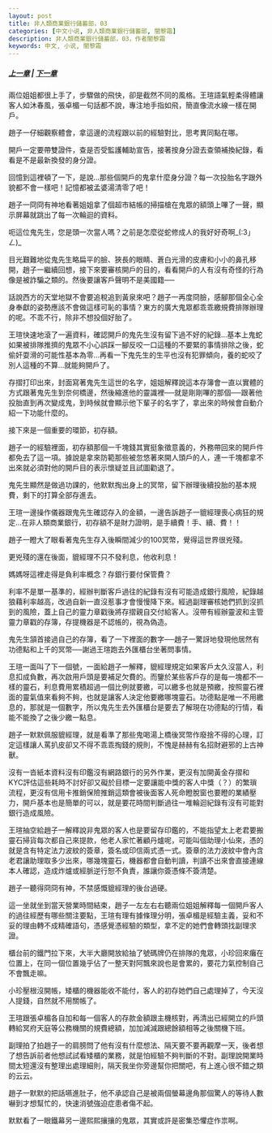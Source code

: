 ```yaml
---
layout: post
title: 非人類商業銀行儲蓄部，03
categories: [中文小说, 非人類商業銀行儲蓄部, 闇黎霜]
description: 非人類商業銀行儲蓄部，03，作者闇黎霜
keywords: 中文, 小说, 闇黎霜
---
```

##### [上一章](/../../2020/03/07/AnLiShuang-NonhumanBank-2/) | [下一章](/../../2020/03/07/AnLiShuang-NonhumanBank-4/) 

兩位姐姐都很上手了，步驟做的飛快，卻是截然不同的風格。王瑄語氣輕柔得體讓客人如沐春風，張卓楣一句話都不說，專注地手指如飛，簡直像流水線一樣在開戶。

趙子一仔細觀察體會，拿這邊的流程跟以前的經驗對比，思考異同點在哪。

開戶一定要帶雙證件，查是否受監護輔助宣告，接著按身分證去查領補換紀錄，看看是不是最新換發的身分證。

回憶到這裡頓了一下，是說…那些個開戶的鬼拿什麼身分證？每一次投胎名字跟外貌都不會一樣吧！記憶都被孟婆湯清零了吧！

趙子一冏冏有神地看著姐姐拿了個超市結帳的掃描槍在鬼眾的額頭上嗶了一聲，顯示屏幕就跳出了每一次輪迴的資料。

呃這位鬼先生，您是頭一次當人嗎？之前是怎麼從蛇修成人的我好好奇啊_(:3」ㄥ)_

目光艱難地從鬼先生略扁平的臉、狹長的眼睛、蒼白光滑的皮膚和小小的鼻孔移開，趙子一繼續回想，接下來要審核開戶的目的，看看開戶的人有沒有奇怪的行為像是被詐騙之類的。然後要讓客戶聲明不是美國籍──

話說西方的天堂地獄不會要追稅追到黃泉來吧？趙子一再度冏臉，感腳那個全心全身奉獻的姿勢應該不會做這樣可恥的事情？東方的廣大鬼眾都乖乖繳規費排隊辦理的呢。不乖不行，除非不想投個好胎了。

王瑄快速地滾了一遍資料，確認開戶的鬼先生沒有留下過不好的紀錄…基本上鬼蛇如果被排隊推擠的鬼眾不小心誤踩一腳反咬一口這種的不要緊的事情排除之後，蛇偷奸耍滑的可能性基本為零…再看一下鬼先生的生平也沒有犯罪傾向，養的蛇咬了別人這種的不算…就能夠開戶了。

存摺打印出來，封面寫著鬼先生這世的名字，姐姐解釋說這本存簿會一直以實體的方式跟著鬼先生到奈何橋邊，然後縮進他的靈識裡──就是剛剛嗶的那個──跟著他投胎直到再次變成鬼，到時候就會顯示他下輩子的名字了，拿出來的時候會自動介紹一下功能什麼的。

接下來是一個重要的環節，初存額。

趙子一的經驗裡面，初存額那個一千塊錢其實挺象徵意義的，外務帶回來的開戶件都免去了這一項。據說是拿來防範那些被忽悠著來開人頭戶的人，連一千塊都拿不出來就必須對他的開戶目的表示懷疑並且試圖勸退了。

鬼先生顯然是做過功課的，他默默掏出身上的冥幣，留下辦理後續投胎的基本規費，剩下的打算全部存進去。

王瑄一邊操作儀器跟鬼先生確認存入的金額，一邊告訴趙子一貔經理喪心病狂的規定…在非人類商業銀行，初存額不是財力證明，是手續費！手、續、費！！

趙子一瞪大了眼看著鬼先生存入後瞬間減少的100冥幣，覺得這世界很兇殘。

更兇殘的還在後面，貔經理不只不發利息，他收利息！

媽媽呀這裡走得是負利率概念？存銀行要付保管費？

利率不是單一基準的，經辦判斷客戶過往的紀錄有沒有可能造成銀行風險，紀錄越狼藉利率越高，改過自新一直沒惹事才會慢慢降下來。經過副理審核她們抓到沒抓到的風險，蓋上自己的靈力章戳後將存摺親自交付給客人。沒帶有經辦靈波和主管靈力章戳的存簿，存提機器是不認帳的，視為偽造。

鬼先生頷首接過自己的存簿，看了一下裡面的數字──趙子一驚訝地發現他居然有功德點和上千的冥幣──謝過王瑄跑去外匯櫃台坐著問事情。

王瑄一面叫了下一個號，一面給趙子一解釋，貔經理規定如果客戶太久沒當人，利息扣成負數，再次啟用戶頭是要補足欠費的。而鑒於某些客戶存的是每一塊都不一樣的靈石，利息費用累積超過一個比例就要繳，可以繳多也就是預繳，按照靈石裡面的靈氣值來看夠不夠，也就是讓客人決定他要繳哪塊靈石。功德點是唯一不用繳息的，那就是一個數字，所以鬼先生去外匯櫃台是要去了解現在功德點的行情，看能不能換了之後少繳一點息。

趙子一默默佩服貔經理，就是看準了那些鬼喝湯上橋後冥幣作廢捨不得的心理，訂定這樣讓人罵扒皮卻又不得不乖乖掏錢的規則，不愧是赫赫有名招財避邪的上古神獸。

沒有一沓紙本資料沒有印鑑沒有網路銀行的另外作業，更沒有加開黃金存摺和KYC評估這些耗時不討好卻又礙於目標一定要讓能中獎的客人中獎（？）的繁瑣流程，更沒有信用卡推銷保險推銷這類會被後面客人死命瞪脫窗也要瞪的業績壓力，開戶基本也是簡單的可以，就是要花時間判斷過往一堆輪迴紀錄有沒有可能對銀行造成風險。

王瑄抽空給趙子一解釋說非鬼眾的客人也是要留存印鑑的，不能指望太上老君要搬靈石掃貨每次都自己來提款，他老人家忙著顧丹爐呢，可能叫個助理小仙來，憑的就是含有特定法力波紋的簽章，簽名或印信兩式憑一式。簽章的法力波紋中會內含老君讓助理取多少出來，哪幾塊靈石，機器都會自動判讀，判讀不出來會直接連線本人確認，造成炸爐或經脈逆行恕不負責，誰讓你簽憑條不簽清楚。

趙子一聽得冏冏有神，不禁感慨貔經理的後台過硬。

這一坐就坐到當天營業時間結束，趙子一左左右右聽兩位姐姐解釋每一個開戶客人的過往經歷有哪些關注要點，王瑄有理有據條理分明，張卓楣是經驗主義，妥和不妥的理由轉不成精確語句，憑感覺憑經驗的類型，拿不定的她們會轉頭找副理求證。

櫃台前的鐵門拉下來，大半大廳開放給抽了號碼牌仍在排隊的鬼眾，小珍回來癱在位置上，在同一個位置幾乎佔了一整天對阿飄來說也是會累的，要花力氣控制自己不會飄走嘛。

小珍壓根沒開帳，矮櫃的機器能收不能付，客人的初存她們自己處理掉了，今天沒人提錢，自然就不用關帳了。

王瑄跟張卓楣各自加和每一個客人的存款金額跟主機核對，再清出已經開立的戶頭轉給冥府天庭等公務機關的規費總額，加加減減跟總餘額相等之後關機下班。

副理拍了拍趙子一的肩膀問了他有沒有什麼想法、隔天要不要再觀摩一天，後者想了想告訴前者他想試試看矮櫃的業務，就是怕經驗不夠判斷的不對。副理說開業時間太短還沒有整理出處理細則，隔天我坐你旁邊幫你把關吧，有上進心很不錯之類的云云。

趙子一默默的把話嚥進肚子，他不承認自己是被兩個螢幕邊角那個驚人的等待人數嚇到才想幫忙的，快速消號強迫症患者傷不起。

默默看了一眼鐵幕另一邊熙熙攘攘的鬼眾，其實或許是密集恐懼症作祟啊。


